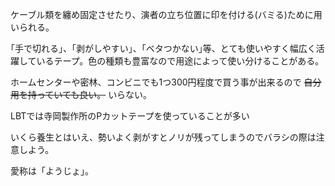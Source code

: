 ケーブル類を纏め固定させたり、演者の立ち位置に印を付ける(バミる)ために用いられる。

｢手で切れる｣、｢剥がしやすい｣、｢ベタつかない｣等、とても使いやすく幅広く活躍しているテープ。色の種類も豊富なので用途によって使い分けることがある。

ホームセンターや密林、コンビニでも1つ300円程度で買う事が出来るので ~~自分用を持っていても良い。~~ いらない。

LBTでは寺岡製作所のPカットテープを使っていることが多い

いくら養生とはいえ、勢いよく剥がすとノリが残ってしまうのでバラシの際は注意しよう。

愛称は「ようじょ」。

